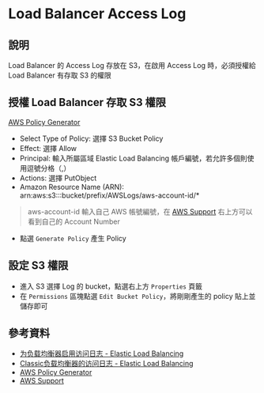 # Load Balancer Access Log

## 說明

Load Balancer 的 Access Log 存放在 S3，在啟用 Access Log 時，必須授權給 Load Balancer 有存取 S3 的權限

## 授權 Load Balancer 存取 S3 權限

[AWS Policy Generator](http://awspolicygen.s3.amazonaws.com/policygen.html)

* Select Type of Policy: 選擇 S3 Bucket Policy
* Effect: 選擇 Allow
* Principal: 輸入所屬區域 Elastic Load Balancing 帳戶編號，若允許多個則使用逗號分格（,）
* Actions: 選擇 PutObject
* Amazon Resource Name (ARN): arn:aws:s3:::bucket/prefix/AWSLogs/aws-account-id/*

> aws-account-id 輸入自己 AWS 帳號編號，在 [AWS Support](https://console.aws.amazon.com/support/home) 右上方可以看到自己的 Account Number

* 點選 `Generate Policy` 產生 Policy

## 設定 S3 權限

* 進入 S3 選擇 Log 的 bucket，點選右上方 `Properties` 頁籤
* 在 `Permissions` 區塊點選 `Edit Bucket Policy`，將剛剛產生的 policy 貼上並儲存即可

## 參考資料
* [为负载均衡器启用访问日志 - Elastic Load Balancing](http://docs.aws.amazon.com/zh_cn/elasticloadbalancing/latest/classic/enable-access-logs.html)
* [Classic负载均衡器的访问日志 - Elastic Load Balancing](http://docs.aws.amazon.com/zh_cn/elasticloadbalancing/latest/classic/access-log-collection.html)
* [AWS Policy Generator](http://awspolicygen.s3.amazonaws.com/policygen.html)
* [AWS Support](https://console.aws.amazon.com/support/home)